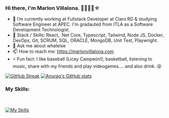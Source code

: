 ### Hi there, I'm Marlon Villalona. 👋🧑🏻‍💻☆

<!--
**Marlon-Vipe/Marlon-Vipe** is a ✨ _special_ ✨ repository because its `README.md` (this file) appears on your GitHub profile.

Here are some ideas to get you started:
-->
- 🔭 I’m currently working at Fullstack Developer at Claro RD & studying Software Engineer at APEC. I'm gradauted from ITLA as a Software Development Technologist.
- 🌱 Stack / Skills: React, .Net Core, Typescript, Tailwind,  Node JS, Docker, DevOps, Git, SCRUM, SQL, ORACLE, MongoDB, Unit Test, Playwright.
- 💬 Ask me about whatelse
- 📫 How to reach me: https://marlonvillalona.com
- ⚡ Fun fact: I like baseball (Licey Campeón!), basketball, listening to music, share with my friends and play videogames.... and also drink. 😝
<!-- 👯 I’m looking to collaborate on 
- 🤔 I’m looking for help with -->
<!--😄 Pronouns: -->
[![GitHub Streak](https://streak-stats.demolab.com?user=Marlon-Vipe&theme=ads-juicy-fresh)](https://git.io/streak-stats)
[![Anurag's GitHub stats](https://github-readme-stats.vercel.app/api?username=Marlon-Vipe&show_icons=true&theme=dark)](https://github.com/anuraghazra/github-readme-stats)

### My  Skills:
</br>

[![My Skills](https://skillicons.dev/icons?i=html,css,js,ts,react,angular,dotnet,azure,bootstrap,linux,wordpress,nodejs,figma)](https://skillicons.dev)
